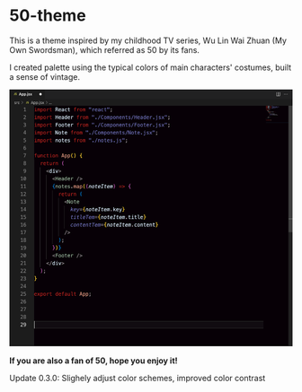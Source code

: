 # 50-theme

This is a theme inspired by my childhood TV series, Wu Lin Wai Zhuan (My Own Swordsman), which referred as 50 by its fans.

I created palette using the typical colors of main characters' costumes, built a sense of vintage.

![Theme preview](preview.png)

**If you are also a fan of 50, hope you enjoy it!**

Update 0.3.0:
Slighely adjust color schemes, improved color contrast
